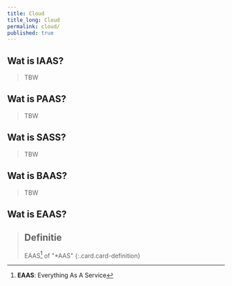 ```yaml
---
title: Cloud
title_long: Cloud
permalink: cloud/
published: true
---
```


Wat is IAAS?
------------

> TBW

Wat is PAAS?
------------

> TBW

Wat is SASS?
------------

> TBW

Wat is BAAS?
------------

> TBW

Wat is EAAS?
------------

> Definitie
> ---
> EAAS[^EAAS] of "*AAS"
{:.card.card-definition}

[^EAAS]: **EAAS**: Everything As A Service